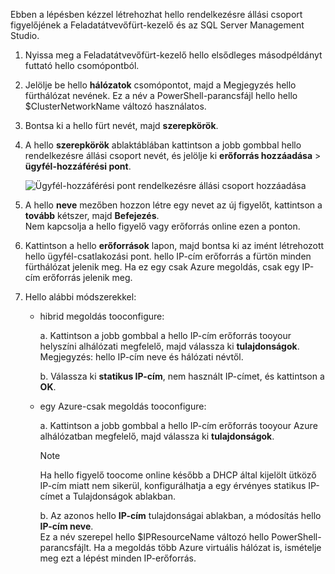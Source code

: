 Ebben a lépésben kézzel létrehozhat hello rendelkezésre állási csoport figyelőjének a Feladatátvevőfürt-kezelő és az SQL Server Management Studio.

1. Nyissa meg a Feladatátvevőfürt-kezelő hello elsődleges másodpéldányt futtató hello csomópontból.

2. Jelölje be hello **hálózatok** csomópontot, majd a Megjegyzés hello fürthálózat nevének. Ez a név a PowerShell-parancsfájl hello hello $ClusterNetworkName változó használatos.

3. Bontsa ki a hello fürt nevét, majd **szerepkörök**.

4. A hello **szerepkörök** ablaktáblában kattintson a jobb gombbal hello rendelkezésre állási csoport nevét, és jelölje ki **erőforrás hozzáadása** > **ügyfél-hozzáférési pont**.
   
    ![Ügyfél-hozzáférési pont rendelkezésre állási csoport hozzáadása](./media/virtual-machines-sql-server-configure-alwayson-availability-group-listener/IC678769.gif)

5. A hello **neve** mezőben hozzon létre egy nevet az új figyelőt, kattintson a **tovább** kétszer, majd **Befejezés**.  
    Nem kapcsolja a hello figyelő vagy erőforrás online ezen a ponton.

6. Kattintson a hello **erőforrások** lapon, majd bontsa ki az imént létrehozott hello ügyfél-csatlakozási pont. 
    hello IP-cím erőforrás a fürtön minden fürthálózat jelenik meg. Ha ez egy csak Azure megoldás, csak egy IP-cím erőforrás jelenik meg.

7. Hello alábbi módszerekkel:
   
   * hibrid megoldás tooconfigure:
     
        a. Kattintson a jobb gombbal a hello IP-cím erőforrás tooyour helyszíni alhálózati megfelelő, majd válassza ki **tulajdonságok**. Megjegyzés: hello IP-cím neve és hálózati névtől.
   
        b. Válassza ki **statikus IP-cím**, nem használt IP-címet, és kattintson a **OK**.
 
   * egy Azure-csak megoldás tooconfigure:

        a. Kattintson a jobb gombbal a hello IP-cím erőforrás tooyour Azure alhálózatban megfelelő, majd válassza ki **tulajdonságok**.
       
       > [!NOTE]
       > Ha hello figyelő toocome online később a DHCP által kijelölt ütköző IP-cím miatt nem sikerül, konfigurálhatja a egy érvényes statikus IP-címet a Tulajdonságok ablakban.
       > 
       > 

       b. Az azonos hello **IP-cím** tulajdonságai ablakban, a módosítás hello **IP-cím neve**.  
        Ez a név szerepel hello $IPResourceName változó hello PowerShell-parancsfájlt. Ha a megoldás több Azure virtuális hálózat is, ismételje meg ezt a lépést minden IP-erőforrás.

